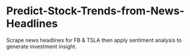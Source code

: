 # Predict-Stock-Trends-from-News-Headlines
Scrape news headlines for FB &amp; TSLA then apply sentiment analysis to generate investment insight.
